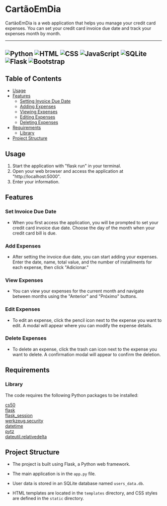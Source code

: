 # CartãoEmDia
CartãoEmDia is a web application that helps you manage your credit card expenses. You can set your credit card invoice due date and track your expenses month by month.

---
![Python](https://img.shields.io/badge/Python-14354C?style=for-the-badge&logo=python&logoColor=white)
![HTML](https://img.shields.io/badge/HTML5-E34F26?style=for-the-badge&logo=html5&logoColor=white)
![CSS](https://img.shields.io/badge/CSS3-1572B6?style=for-the-badge&logo=css3&logoColor=white)
![JavaScript](https://img.shields.io/badge/Python-3776AB?style=for-the-badge&logo=python&logoColor=white)
![SQLite](https://img.shields.io/badge/SQLite-07405E?style=for-the-badge&logo=sqlite&logoColor=white)
![Flask](https://img.shields.io/badge/Flask-000000?style=for-the-badge&logo=flask&logoColor=white)
![Bootstrap](https://img.shields.io/badge/Bootstrap-563D7C?style=for-the-badge&logo=bootstrap&logoColor=white)
---

## Table of Contents

- [Usage](#usage)
- [Features](#features)
  - [Setting Invoice Due Date](#set-invoice-due-date)
  - [Adding Expenses](#add-expenses)
  - [Viewing Expenses](#view-expenses)
  - [Editing Expenses](#edit-expenses)
  - [Deleting Expenses](#delete-expenses)
- [Requirements](#requirements)
  - [Library](#library)
- [Project Structure](#project-structure)

## Usage
1. Start the application with "flask run" in your terminal.
2. Open your web browser and access the application at "http://localhost:5000".
3. Enter your information.

## Features

### Set Invoice Due Date
- When you first access the application, you will be prompted to set your credit card invoice due date. Choose the day of the month when your credit card bill is due.

### Add Expenses
- After setting the invoice due date, you can start adding your expenses. Enter the date, name, total value, and the number of installments for each expense, then click "Adicionar."

### View Expenses
- You can view your expenses for the current month and navigate between months using the "Anterior" and "Próximo" buttons.

### Edit Expenses
- To edit an expense, click the pencil icon next to the expense you want to edit. A modal will appear where you can modify the expense details.

### Delete Expenses
- To delete an expense, click the trash can icon next to the expense you want to delete. A confirmation modal will appear to confirm the deletion.

## Requirements

### Library
The code requires the following Python packages to be installed:

[cs50](https://cs50.readthedocs.io/libraries/cs50/python/)\
[flask](https://flask.palletsprojects.com/en/2.3.x/)\
[flask_session](https://pypi.org/project/flask-session2/)\
[werkzeug.security](https://werkzeug.palletsprojects.com/en/2.3.x/)\
[datetime](https://docs.python.org/3/library/datetime.html)\
[pytz](https://pypi.org/project/pytz/)\
[dateutil.relativedelta](https://dateutil.readthedocs.io/en/stable/)

## Project Structure
- The project is built using Flask, a Python web framework.

- The main application is in the `app.py` file.

- User data is stored in an SQLite database named `users_data.db`.

- HTML templates are located in the `templates` directory, and CSS styles are defined in the `static` directory.

